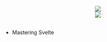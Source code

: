 <p align = 'center'>
  <img
    src="https://github-readme-stats.vercel.app/api/top-langs/?username=tony-stark-17&layout=compact&theme=github_dark&hide_border=true"
  />
  <br>
  <img
    src="https://github-readme-stats.vercel.app/api?username=tony-stark-17&count_private=true&include_all_commits=true&show_icons=true&theme=github_dark&hide_title=true&hide_border=true"
  />
  <br><br>
  
</p>

- Mastering Svelte
